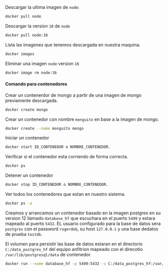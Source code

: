 Descargar la ultima imagen de `node`:

```sh
docker pull node 
```

Descargar la version `18` de `node`
```sh
docker pull node:18 
```

Lista las imagenes que tenemos descargada en nuestra maquina.
```sh
docker images
```

Eliminar una imagen `node` version `16`
```sh
docker image rm node:16
```

#### Comando para contenedores

Crear un contenerdor de mongo a partir de una imagen de mongo previamente descargada.
```sh
docker create mongo
```

Crear un contenedor con nombre `monguito` en base a la imagen de mongo.
```sh
docker create --name monguito mongo
```

Iniciar un contenedor
```sh
docker start ID_CONTENEDOR o NOMBRE_CONTENEDOR.
```

Verificar si el contenedor esta corriendo de forma correcta.
```sh
docker ps
```

Detener un contenedor
```sh
docker stop ID_CONTENEDOR o NOMBRE_CONTENEDOR.
```

Ver todos los contenedores que estan en nuestro sistema.
```sh
docker ps -a
```

Creamos y arrancamos un contenedor basado en la imagen postgres en su version 12 llamado `database_hf` que escuchara en el puerto `5499` y estara mapeado al puerto `5432`. EL usuario configurado para la base de datos sera `postgres` con el password `rogerdeb`, su host `127.0.0.1` y una base dedatos de prueba `testdb`. 

El volumen para persistir las base de datos estaran en el directorio `C:/data_postgres_hf` del equipo anfitrion mapeado con el direcotio `/var/lib/postgresql/data` de contenedor.

```sh
docker run --name database_hf -p 5499:5432 -v C:/data_postgres_hf:/var/lib/postgresql/data -e POSTGRES_USER=postgres -e POSTGRES_PASSWORD=rogerdeb -e POSTGRES_DB=testdb -e DATABASE_HOST=127.0.0.1  postgres:12
```
